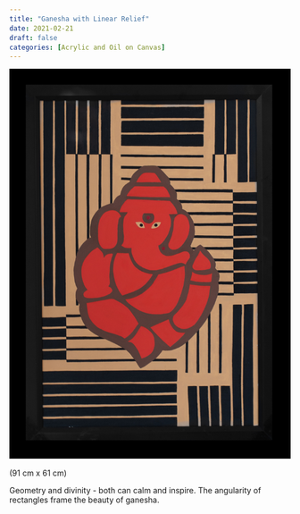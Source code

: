 ```yaml
---
title: "Ganesha with Linear Relief"
date: 2021-02-21
draft: false
categories: [Acrylic and Oil on Canvas]
---
```


![](Ganesha-with-lines-1.jpg)

(91 cm x 61 cm)

Geometry and divinity - both can calm and inspire. The angularity of rectangles frame the beauty of ganesha.